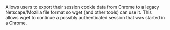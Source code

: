 Allows users to export their session cookie data from Chrome to a legacy Netscape/Mozilla file format so wget (and other tools) can use it.  This allows wget to continue a possibly authenticated session that was started in a Chrome.
